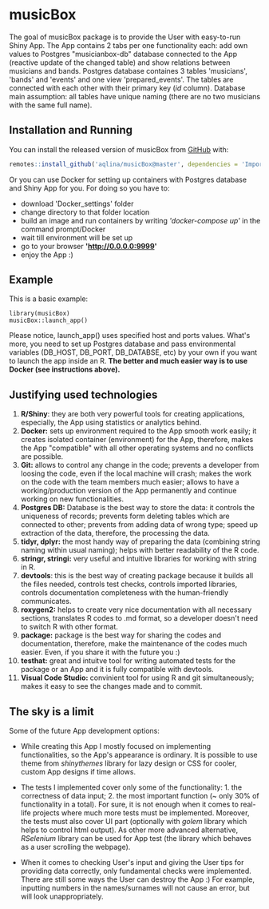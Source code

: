 
# musicBox

<!-- badges: start -->
<!-- badges: end -->

The goal of musicBox package is to provide the User with easy-to-run Shiny App. The App contains 2 tabs per one functionality each: add own values to Postgres "musicianbox-db" database connected to the App (reactive update of the changed table) and show relations between musicians and bands. Postgres database containes 3 tables 'musicians', 'bands' and 'events' and one view 'prepared_events'. The tables are connected with each other with their primary key (*id* column). Database main assumption: all tables have unique naming (there are no two musicians with the same full name).

## Installation and Running

You can install the released version of musicBox from [GitHub](https://github.com/) with:

``` r
remotes::install_github('aqlina/musicBox@master', dependencies = 'Imports')

```

Or you can use Docker for setting up containers with Postgres database and Shiny App for you.
For doing so you have to:
- download 'Docker_settings' folder
- change directory to that folder location
- build an image and run containers by writing *'docker-compose up'* in the command prompt/Docker
- wait till environment will be set up
- go to your browser **'http://0.0.0.0:9999'**
- enjoy the App :)

## Example

This is a basic example:

```{r example}
library(musicBox)
musicBox::launch_app()
```
Please notice, launch_app() uses specified host and ports values. What's more, you need to set up Postgres database and pass environmental variables (DB_HOST, DB_PORT, DB_DATABSE, etc) by your own if you want to launch the app inside an R. 
**The better and much easier way is to use Docker (see instructions above).**

## Justifying used technologies

1. **R/Shiny**: they are both very powerful tools for creating applications, especially, the App using statistics or analytics behind.
2. **Docker:**  sets up environment required to the App smooth work easily; it creates isolated container (environment) for the App, therefore, makes the App "compatible" with all other operating systems and no conflicts are possible.
3. **Git:** allows to control any change in the code; prevents a developer from loosing the code, even if the local machine will crash; makes the work on the code with the team members much easier; allows to have a working/production version of the App permanently and continue working on new functionalities.
4. **Postgres DB:** Database is the best way to store the data: it controls the uniqueness of records; prevents form deleting tables which are connected to other; prevents from adding data of wrong type; speed up extraction of the data, therefore, the processing the data.
5. **tidyr, dplyr:** the most handy way of preparing the data (combining string naming within usual naming); helps with better readability of the R code.
6. **stringr, stringi:** very useful and intuitive libraries for working with string in R.
7. **devtools**: this is the best way of creating package because it builds all the files needed, controls test checks, controls imported libraries, controls documentation completeness with the human-friendly communicates.
8. **roxygen2:** helps to create very nice documentation with all necessary sections, translates R codes to .md format, so a developer doesn't need to switch R with other format.
9. **package:** package is the best way for sharing the codes and documentation, therefore, make the maintenance of the codes much easier. Even, if you share it with the future you :)
10. **testhat:** great and intuitve tool for writing automated tests for the package or an App and it is fully compatible with devtools.
11. **Visual Code Studio:** convinient tool for using R and git simultaneously; makes it easy to see the changes made and to commit.


## The sky is a limit

Some of the future App development options:

- While creating this App I mostly focused on implementing functionalities, so the App's appearance is ordinary. It is possible to use theme from *shinythemes* library for lazy design or CSS for cooler, custom App designs if time allows.

- The tests I implemented cover only some of the functionality: 1. the correctness of data input; 2. the most important function (~ only 30% of functionality in a total). For sure, it is not enough when it comes to real-life projects where much more tests must be implemented. Moreover, the tests must also cover UI part (optionally with *golem* library which helps to control html output). As other more advanced alternative, *RSelenium* library can be used for App test (the library which behaves as a user scrolling the webpage).

- When it comes to checking User's input and giving the User tips for providing data correctly, only fundamental checks were implemented. There are still some ways the User can destroy the App :) For example, inputting numbers in the names/surnames will not cause an error, but will look unappropriately.

